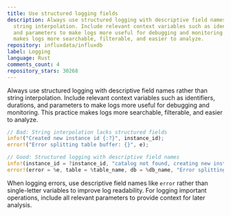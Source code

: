 ```yaml
---
title: Use structured logging fields
description: Always use structured logging with descriptive field names rather than
  string interpolation. Include relevant context variables such as identifiers, durations,
  and parameters to make logs more useful for debugging and monitoring. This practice
  makes logs more searchable, filterable, and easier to analyze.
repository: influxdata/influxdb
label: Logging
language: Rust
comments_count: 4
repository_stars: 30268
---
```


Always use structured logging with descriptive field names rather than string interpolation. Include relevant context variables such as identifiers, durations, and parameters to make logs more useful for debugging and monitoring. This practice makes logs more searchable, filterable, and easier to analyze.

```rust
// Bad: String interpolation lacks structured fields
info!("Created new instance id {:?}", instance_id);
error!("Error splitting table buffer: {}", e);

// Good: Structured logging with descriptive field names
info!(instance_id = ?instance_id, "catalog not found, creating new instance id");
error!(error = %e, table = %table_name, db = %db_name, "Error splitting table buffer for persistence");
```

When logging errors, use descriptive field names like `error` rather than single-letter variables to improve log readability. For logging important operations, include all relevant parameters to provide context for later analysis.